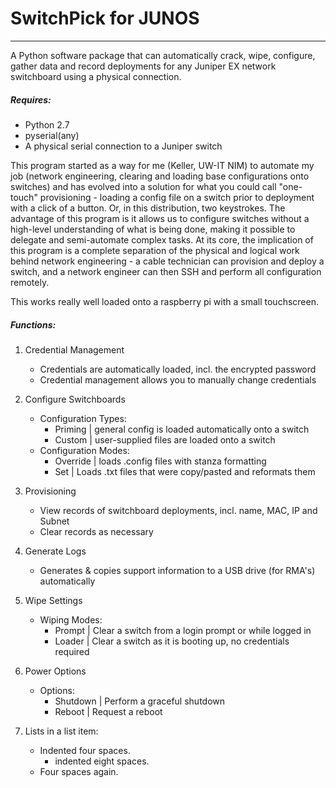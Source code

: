 # SwitchPick for JUNOS
---

A Python software package that can automatically crack, wipe, configure, gather data and record deployments for any Juniper EX network switchboard using a physical connection.

##### Requires:
 - Python 2.7
 - pyserial(any)
 - A physical serial connection to a Juniper switch

 
This program started as a way for me (Keller, UW-IT NIM) to automate my job (network engineering, clearing and loading base configurations onto switches) and has evolved into a solution for what you could call "one-touch" provisioning - loading a config file on a switch prior to deployment with a click of a button.
Or, in this distribution, two keystrokes. The advantage of this program is it allows us to configure switches without a high-level understanding of what is being done, making it possible to delegate and semi-automate complex tasks.
At its core, the implication of this program is a complete separation of the physical and logical work behind network engineering - a cable technician can provision and deploy a switch, and a network engineer can then SSH and perform all configuration remotely.

This works really well loaded onto a raspberry pi with a small touchscreen.


##### Functions:
1. Credential Management
    - Credentials are automatically loaded, incl. the encrypted password
    - Credential management allows you to manually change credentials
2. Configure Switchboards
    - Configuration Types:
        * Priming | general config is loaded automatically onto a switch
        * Custom | user-supplied files are loaded onto a switch
    - Configuration Modes:
        * Override | loads .config files with stanza formatting
        * Set | Loads .txt files that were copy/pasted and reformats them
3. Provisioning
    - View records of switchboard deployments, incl. name, MAC, IP and Subnet
    - Clear records as necessary
4. Generate Logs
    - Generates & copies support information to a USB drive (for RMA's) automatically
5. Wipe Settings
    - Wiping Modes:
        * Prompt | Clear a switch from a login prompt or while logged in
        * Loader | Clear a switch as it is booting up, no credentials required
6. Power Options
    - Options:
        * Shutdown | Perform a graceful shutdown
        * Reboot | Request a reboot
              
1. Lists in a list item:
    - Indented four spaces.
        * indented eight spaces.
    - Four spaces again.